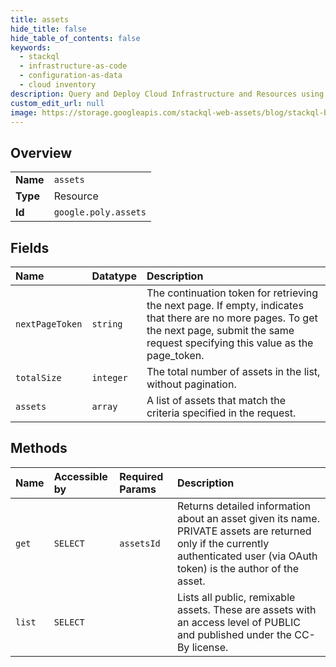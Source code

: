 ```yaml
---
title: assets
hide_title: false
hide_table_of_contents: false
keywords:
  - stackql
  - infrastructure-as-code
  - configuration-as-data
  - cloud inventory
description: Query and Deploy Cloud Infrastructure and Resources using SQL
custom_edit_url: null
image: https://storage.googleapis.com/stackql-web-assets/blog/stackql-blog-post-featured-image.png
---
```

  
    

## Overview
<table><tbody>
<tr><td><b>Name</b></td><td><code>assets</code></td></tr>
<tr><td><b>Type</b></td><td>Resource</td></tr>
<tr><td><b>Id</b></td><td><code>google.poly.assets</code></td></tr>
</tbody></table>

## Fields
| Name | Datatype | Description |
|:-----|:---------|:------------|
| `nextPageToken` | `string` | The continuation token for retrieving the next page. If empty, indicates that there are no more pages. To get the next page, submit the same request specifying this value as the page_token. |
| `totalSize` | `integer` | The total number of assets in the list, without pagination. |
| `assets` | `array` | A list of assets that match the criteria specified in the request. |
## Methods
| Name | Accessible by | Required Params | Description |
|:-----|:--------------|:----------------|:------------|
| `get` | `SELECT` | `assetsId` | Returns detailed information about an asset given its name. PRIVATE assets are returned only if the currently authenticated user (via OAuth token) is the author of the asset. |
| `list` | `SELECT` |  | Lists all public, remixable assets. These are assets with an access level of PUBLIC and published under the CC-By license. |
